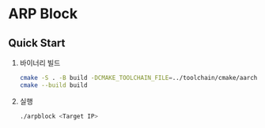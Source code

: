 # ARP Block

## Quick Start

1. 바이너리 빌드

   ```bash
   cmake -S . -B build -DCMAKE_TOOLCHAIN_FILE=../toolchain/cmake/aarch64.cmake
   cmake --build build
   ```

2. 실행

   ```bash
   ./arpblock <Target IP>
   ```
